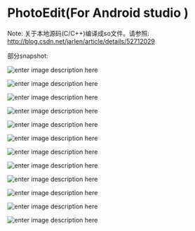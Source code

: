 # PhotoEdit(For Android studio )

Note: 
		关于本地源码(C/C++)编译成so文件。请参照: http://blog.csdn.net/jarlen/article/details/52712029
		

部分snapshot:

![enter image description here](https://github.com/jarlen/PhotoEdit/blob/master/app/snapshot/device-2016-10-10-092416.png)

![enter image description here](https://github.com/jarlen/PhotoEdit/blob/master/app/snapshot/device-2016-10-10-092603.png)

![enter image description here](https://github.com/jarlen/PhotoEdit/blob/master/app/snapshot/device-2016-10-10-092630.png)

![enter image description here](https://github.com/jarlen/PhotoEdit/blob/master/app/snapshot/device-2016-10-10-092746.png)

![enter image description here](https://github.com/jarlen/PhotoEdit/blob/master/app/snapshot/device-2016-10-10-092805.png)

![enter image description here](https://github.com/jarlen/PhotoEdit/blob/master/app/snapshot/device-2016-10-10-092908.png)

![enter image description here](https://github.com/jarlen/PhotoEdit/blob/master/app/snapshot/device-2016-10-10-092942.png)

![enter image description here](https://github.com/jarlen/PhotoEdit/blob/master/app/snapshot/device-2016-10-10-093013.png)

![enter image description here](https://github.com/jarlen/PhotoEdit/blob/master/app/snapshot/device-2016-10-10-093116.png)

![enter image description here](https://github.com/jarlen/PhotoEdit/blob/master/app/snapshot/device-2016-10-10-093150.png)

![enter image description here](https://github.com/jarlen/PhotoEdit/blob/master/app/snapshot/device-2016-10-10-093208.png)

![enter image description here](https://github.com/jarlen/PhotoEdit/blob/master/app/snapshot/device-2016-10-10-093338.png)
